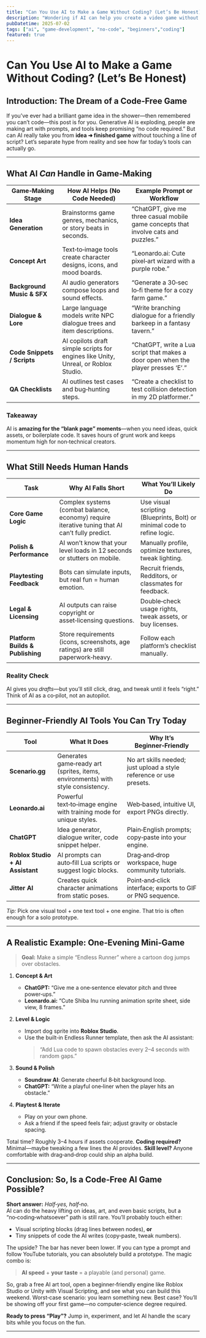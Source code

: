 ```yaml
---
title: "Can You Use AI to Make a Game Without Coding? (Let’s Be Honest)"
description: "Wondering if AI can help you create a video game without writing a single line of code? Here’s an honest look at what’s possible—and what still needs hands‑on work."
pubDatetime: 2025-07-02
tags: ["ai", "game-development", "no-code", "beginners","coding"]
featured: true
---
```


# Can You Use AI to Make a Game Without Coding? (Let’s Be Honest)

## Introduction: The Dream of a Code‑Free Game

If you’ve ever had a brilliant game idea in the shower—then remembered you can’t code—this post is for you. Generative AI is exploding, people are making art with prompts, and tools keep promising “no code required.” But can AI really take you from **idea ➜ finished game** without touching a line of script? Let’s separate hype from reality and see how far today’s tools can actually go.

---

## What AI *Can* Handle in Game‑Making

| Game‑Making Stage | How AI Helps (No Code Needed) | Example Prompt or Workflow |
| --- | --- | --- |
| **Idea Generation** | Brainstorms game genres, mechanics, or story beats in seconds. | “ChatGPT, give me three casual mobile game concepts that involve cats and puzzles.” |
| **Concept Art** | Text‑to‑image tools create character designs, icons, and mood boards. | “Leonardo.ai: Cute pixel‑art wizard with a purple robe.” |
| **Background Music & SFX** | AI audio generators compose loops and sound effects. | “Generate a 30‑sec lo‑fi theme for a cozy farm game.” |
| **Dialogue & Lore** | Large language models write NPC dialogue trees and item descriptions. | “Write branching dialogue for a friendly barkeep in a fantasy tavern.” |
| **Code Snippets / Scripts** | AI copilots draft simple scripts for engines like Unity, Unreal, or Roblox Studio. | “ChatGPT, write a Lua script that makes a door open when the player presses ‘E’.” |
| **QA Checklists** | AI outlines test cases and bug‑hunting steps. | “Create a checklist to test collision detection in my 2D platformer.” |

### Takeaway  
AI is **amazing for the “blank page” moments**—when you need ideas, quick assets, or boilerplate code. It saves hours of grunt work and keeps momentum high for non‑technical creators.

---

## What Still Needs Human Hands

| Task | Why AI Falls Short | What You’ll Likely Do |
| --- | --- | --- |
| **Core Game Logic** | Complex systems (combat balance, economy) require iterative tuning that AI can’t fully predict. | Use visual scripting (Blueprints, Bolt) or minimal code to refine logic. |
| **Polish & Performance** | AI won’t know that your level loads in 12 seconds or stutters on mobile. | Manually profile, optimize textures, tweak lighting. |
| **Playtesting Feedback** | Bots can simulate inputs, but real fun = human emotion. | Recruit friends, Redditors, or classmates for feedback. |
| **Legal & Licensing** | AI outputs can raise copyright or asset‑licensing questions. | Double‑check usage rights, tweak assets, or buy licenses. |
| **Platform Builds & Publishing** | Store requirements (icons, screenshots, age ratings) are still paperwork‑heavy. | Follow each platform’s checklist manually. |

### Reality Check  
AI gives you *drafts*—but you’ll still click, drag, and tweak until it feels “right.” Think of AI as a co‑pilot, not an autopilot.

---

## Beginner‑Friendly AI Tools You Can Try Today

| Tool | What It Does | Why It’s Beginner‑Friendly |
| --- | --- | --- |
| **Scenario.gg** | Generates game‑ready art (sprites, items, environments) with style consistency. | No art skills needed; just upload a style reference or use presets. |
| **Leonardo.ai** | Powerful text‑to‑image engine with training mode for unique styles. | Web‑based, intuitive UI, export PNGs directly. |
| **ChatGPT** | Idea generator, dialogue writer, code snippet helper. | Plain‑English prompts; copy‑paste into your engine. |
| **Roblox Studio + AI Assistant** | AI prompts can auto‑fill Lua scripts or suggest logic blocks. | Drag‑and‑drop workspace, huge community tutorials. |
| **Jitter AI** | Creates quick character animations from static poses. | Point‑and‑click interface; exports to GIF or PNG sequence. |

*Tip:* Pick one visual tool + one text tool + one engine. That trio is often enough for a solo prototype.

---

## A Realistic Example: One‑Evening Mini‑Game

> **Goal:** Make a simple “Endless Runner” where a cartoon dog jumps over obstacles.

1. **Concept & Art**  
   - **ChatGPT:** “Give me a one‑sentence elevator pitch and three power‑ups.”  
   - **Leonardo.ai:** “Cute Shiba Inu running animation sprite sheet, side view, 8 frames.”

2. **Level & Logic**  
   - Import dog sprite into **Roblox Studio**.  
   - Use the built‑in Endless Runner template, then ask the AI assistant:  
     > “Add Lua code to spawn obstacles every 2–4 seconds with random gaps.”

3. **Sound & Polish**  
   - **Soundraw AI**: Generate cheerful 8‑bit background loop.  
   - **ChatGPT:** “Write a playful one‑liner when the player hits an obstacle.”

4. **Playtest & Iterate**  
   - Play on your own phone.  
   - Ask a friend if the speed feels fair; adjust gravity or obstacle spacing.

Total time? Roughly 3–4 hours if assets cooperate. **Coding required?** Minimal—maybe tweaking a few lines the AI provides. **Skill level?** Anyone comfortable with drag‑and‑drop could ship an alpha build.

---

## Conclusion: So, Is a Code‑Free AI Game Possible?

**Short answer:** *Half‑yes, half‑no.*  
AI can do the heavy lifting on ideas, art, and even basic scripts, but a “no‑coding‑whatsoever” path is still rare. You’ll probably touch either:

- Visual scripting blocks (drag lines between nodes), **or**  
- Tiny snippets of code the AI writes (copy‑paste, tweak numbers).

The upside? The bar has never been lower. If you can type a prompt and follow YouTube tutorials, you can absolutely build a prototype. The magic combo is:

> **AI speed** + **your taste** = a playable (and personal) game.

So, grab a free AI art tool, open a beginner‑friendly engine like Roblox Studio or Unity with Visual Scripting, and see what you can build this weekend. Worst‑case scenario: you learn something new. Best case? You’ll be showing off your first game—no computer‑science degree required.

**Ready to press “Play”?** Jump in, experiment, and let AI handle the scary bits while you focus on the fun.

---
